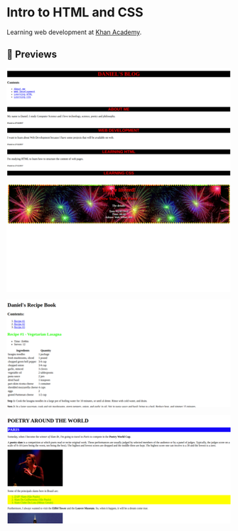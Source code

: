 # Intro to HTML and CSS

Learning web development at [Khan Academy](https://pt.khanacademy.org/computing/computer-programming/html-css).

## :eyes: Previews

![Preview Blog](preview_blog.png)

![Preview Invite](preview_invite.png)

![Preview Recipe](preview_recipe.png)

![Preview Travelling](preview_travelling.png)
